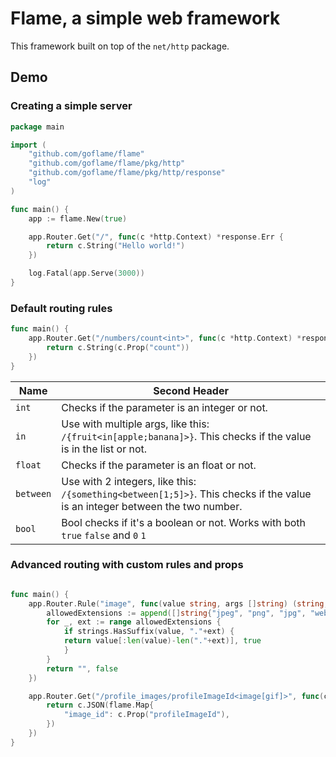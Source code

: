 # Flame, a simple web framework

This framework built on top of the `net/http` package.

## Demo

### Creating a simple server

```go
package main

import (
	"github.com/goflame/flame"
	"github.com/goflame/flame/pkg/http"
	"github.com/goflame/flame/pkg/http/response"
	"log"
)

func main() {
	app := flame.New(true)

	app.Router.Get("/", func(c *http.Context) *response.Err {
		return c.String("Hello world!")
	})

	log.Fatal(app.Serve(3000))
}
```

### Default routing rules

```go
func main() {
    app.Router.Get("/numbers/count<int>", func(c *http.Context) *response.Err {
        return c.String(c.Prop("count"))
    })
}
```


| Name      | Second Header                                                                                                                |
|-----------|------------------------------------------------------------------------------------------------------------------------------|
| `int`     | Checks if the parameter is an integer or not.                                                                                |
| `in`      | Use with multiple args, like this: `/{fruit<in[apple;banana]>}`. This checks if the value is in the list or not.             |
| `float`   | Checks if the parameter is an float or not.                                                                                  |
| `between` | Use with 2 integers, like this: `/{something<between[1;5]>}`. This checks if the value is an integer between the two number. |
| `bool`    | Bool checks if it's a boolean or not. Works with both `true` `false` and `0` `1`                                             |


### Advanced routing with custom rules and props

```go

func main() {
    app.Router.Rule("image", func(value string, args []string) (string, bool) {
        allowedExtensions := append([]string{"jpeg", "png", "jpg", "webp"}, args...)
        for _, ext := range allowedExtensions {
            if strings.HasSuffix(value, "."+ext) {
            return value[:len(value)-len("."+ext)], true
            }
        }
        return "", false
    })	

    app.Router.Get("/profile_images/profileImageId<image[gif]>", func(c *http.Context) *response.Err {
        return c.JSON(flame.Map{
            "image_id": c.Prop("profileImageId"),
        })
    })
}
```
